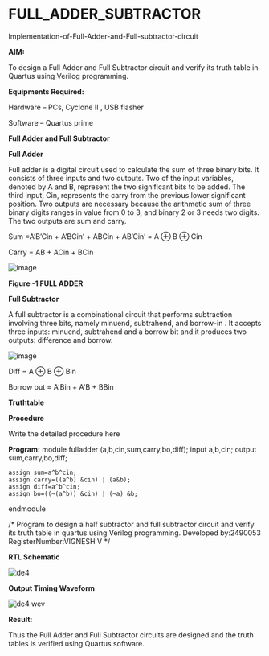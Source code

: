 # FULL_ADDER_SUBTRACTOR

Implementation-of-Full-Adder-and-Full-subtractor-circuit

**AIM:**

To design a Full Adder and Full Subtractor circuit and verify its truth table in Quartus using Verilog programming.

**Equipments Required:**

Hardware – PCs, Cyclone II , USB flasher

Software – Quartus prime

**Full Adder and Full Subtractor**

**Full Adder**

Full adder is a digital circuit used to calculate the sum of three binary bits. It consists of three inputs and two outputs. Two of the input variables, denoted by A and B, represent the two significant bits to be added. The third input, Cin, represents the carry from the previous lower significant position. Two outputs are necessary because the arithmetic sum of three binary digits ranges in value from 0 to 3, and binary 2 or 3 needs two digits. The two outputs are sum and carry.

Sum =A’B’Cin + A’BCin’ + ABCin + AB’Cin’ = A ⊕ B ⊕ Cin 

Carry = AB + ACin + BCin

![image](https://github.com/naavaneetha/FULL_ADDER_SUBTRACTOR/assets/154305477/0f30ba51-5ffb-4198-845f-18e054f675e7)

**Figure -1 FULL ADDER**

**Full Subtractor**

A full subtractor is a combinational circuit that performs subtraction involving three bits, namely minuend, subtrahend, and borrow-in . It accepts three inputs: minuend, subtrahend and a borrow bit and it produces two outputs: difference and borrow.

![image](https://github.com/naavaneetha/FULL_ADDER_SUBTRACTOR/assets/154305477/02b24f51-ab51-4304-9ad6-7b81ffc1ead5)

Diff = A ⊕ B ⊕ Bin 

Borrow out = A'Bin + A'B + BBin

**Truthtable**

**Procedure**

Write the detailed procedure here

**Program:**
module fulladder (a,b,cin,sum,carry,bo,diff);
    input a,b,cin;
    output sum,carry,bo,diff;

    assign sum=a^b^cin;
    assign carry=((a^b) &cin) | (a&b);
    assign diff=a^b^cin;
    assign bo=((~(a^b)) &cin) | (~a) &b;
endmodule

/* Program to design a half subtractor and full subtractor circuit and verify its truth table in quartus using Verilog programming. Developed by:2490053
RegisterNumber:VIGNESH V
*/

**RTL Schematic**

![de4](https://github.com/user-attachments/assets/28edd22c-9b56-4ad7-89f9-831494f9313f)


**Output Timing Waveform**

![de4 wev](https://github.com/user-attachments/assets/7393893c-752e-493b-94c0-46eeda84db3e)


**Result:**

Thus the Full Adder and Full Subtractor circuits are designed and the truth tables is verified using Quartus software.



